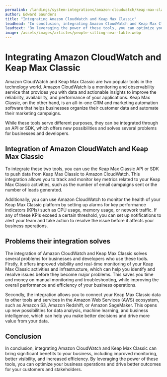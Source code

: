 ```yaml
---
permalink: /landings/system-integrations/amazon-cloudwatch/keap-max-classic
author: Edward Saunders
title: "Integrating Amazon CloudWatch and Keap Max Classic"
leadhead: "In conclusion, integrating Amazon CloudWatch and Keap Max Classic can bring significant benefits to your business, including improved monitoring, better visibility, and increased efficiency"
leadtext: "By leveraging the power of these tools, you can optimize your business operations and drive better outcomes for your customers and stakeholders."
image: /assets/images/articles/people-sitting-near-table.webp
---
```

<div class="arttext">    <h1>Integrating Amazon CloudWatch and Keap Max Classic</h1>
    <p>
    Amazon CloudWatch and Keap Max Classic are two popular tools in the technology world. Amazon CloudWatch is a monitoring and observability service that provides you with data and actionable insights to improve the reliability, availability, and performance of your applications. Keap Max Classic, on the other hand, is an all-in-one CRM and marketing automation software that helps businesses organize their customer data and automate their marketing campaigns.
    </p>
    <p>
    While these tools serve different purposes, they can be integrated through an API or SDK, which offers new possibilities and solves several problems for businesses and developers.
    </p>
    <h2>Integration of Amazon CloudWatch and Keap Max Classic</h2>
    <p>
    To integrate these two tools, you can use the Keap Max Classic API or SDK to push data from Keap Max Classic to Amazon CloudWatch. This integration allows you to track and monitor key metrics related to your Keap Max Classic activities, such as the number of email campaigns sent or the number of leads generated.
    </p>
    <p>
    Additionally, you can use Amazon CloudWatch to monitor the health of your Keap Max Classic platform by setting up alarms for key performance indicators (KPIs) such as CPU usage, memory usage, or network traffic. If any of these KPIs exceed a certain threshold, you can set up notifications to alert your team and take action to resolve the issue before it affects your business operations.
    </p>
    <h2>Problems their integration solves</h2>
    <p>
    The integration of Amazon CloudWatch and Keap Max Classic solves several problems for businesses and developers who use these tools. Firstly, it offers improved visibility and real-time monitoring of your Keap Max Classic activities and infrastructure, which can help you identify and resolve issues before they become major problems. This saves you time and money on manual monitoring and troubleshooting, while improving the overall performance and efficiency of your business operations.
    </p>
    <p>
    Secondly, the integration allows you to connect your Keap Max Classic data to other tools and services in the Amazon Web Services (AWS) ecosystem, such as Amazon S3, Amazon Redshift, or Amazon SageMaker. This opens up new possibilities for data analysis, machine learning, and business intelligence, which can help you make better decisions and drive more value from your data.
    </p>
    <h2>Conclusion</h2>
    <p>
    In conclusion, integrating Amazon CloudWatch and Keap Max Classic can bring significant benefits to your business, including improved monitoring, better visibility, and increased efficiency. By leveraging the power of these tools, you can optimize your business operations and drive better outcomes for your customers and stakeholders.
    </p>
</div>